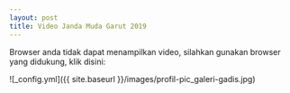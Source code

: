 ```yaml
---
layout: post
title: Video Janda Muda Garut 2019
---
```


Browser anda tidak dapat menampilkan video, silahkan gunakan browser yang didukung, klik disini:

![_config.yml]({{ site.baseurl }}/images/profil-pic_galeri-gadis.jpg)
